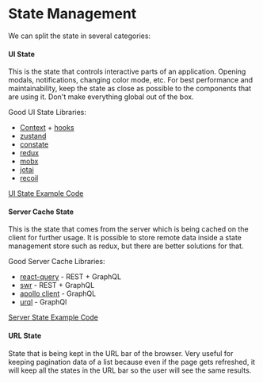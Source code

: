 # State Management

We can split the state in several categories:

#### UI State

This is the state that controls interactive parts of an application. Opening modals, notifications, changing color mode, etc. For best performance and maintainability, keep the state as close as possible to the components that are using it. Don't make everything global out of the box.

Good UI State Libraries:

- [Context](https://reactjs.org/docs/context.html) + [hooks](https://reactjs.org/docs/hooks-intro.html)
- [zustand](https://github.com/pmndrs/zustand)
- [constate](https://github.com/diegohaz/constate)
- [redux](https://redux.js.org/)
- [mobx](https://mobx.js.org)
- [jotai](https://github.com/pmndrs/jotai)
- [recoil](https://recoiljs.org/)

[UI State Example Code](../src/hooks/useNotificationStore.ts)

#### Server Cache State

This is the state that comes from the server which is being cached on the client for further usage. It is possible to store remote data inside a state management store such as redux, but there are better solutions for that.

Good Server Cache Libraries:

- [react-query](https://react-query.tanstack.com/) - REST + GraphQL
- [swr]() - REST + GraphQL
- [apollo client]() - GraphQL
- [urql]() - GraphQl

[Server State Example Code](../src/features/discussions/hooks/useDiscussions.ts)

#### URL State

State that is being kept in the URL bar of the browser. Very useful for keeping pagination data of a list because even if the page gets refreshed, it will keep all the states in the URL bar so the user will see the same results.
